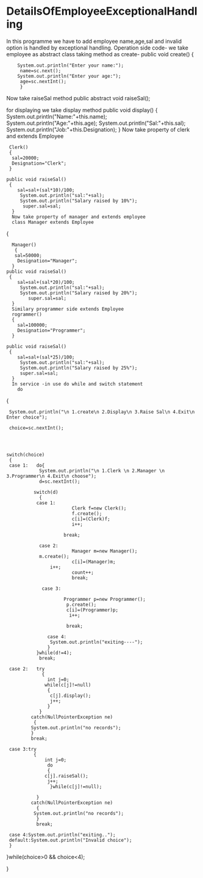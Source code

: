 # DetailsOfEmployeeExceptionalHandling
In this programme we have to add employee name,age,sal and invalid option is handled by exceptional handling.
Operation side code-
we take employee as abstract class
taking method as create-
 public void create()
         {
           
        System.out.println("Enter your name:");
         name=sc.next();
        System.out.println("Enter your age:");
         age=sc.nextInt();
         }
Now take raiseSal method
public abstract void raiseSal();

for displaying we take display method
 public void display()
         {
         System.out.println("Name:"+this.name);
         System.out.println("Age:"+this.age);
         System.out.println("Sal:"+this.sal);
        System.out.println("Job:"+this.Designation);
         }
 Now take property of clerk and extends Employee
  
     Clerk()
     {
      sal=20000;
      Designation="Clerk";
     }    
  
    public void raiseSal()
     {
        sal=sal+(sal*10)/100;
         System.out.println("sal:"+sal);
         System.out.println("Salary raised by 10%");
          super.sal=sal;
      }
      Now take property of manager and extends employee
      class Manager extends Employee
{
      
      Manager()
       {
       sal=50000;
        Designation="Manager";
      }
    public void raiseSal()
     {
        sal=sal+(sal*20)/100;
         System.out.println("sal:"+sal);
         System.out.println("Salary raised by 20%");
            super.sal=sal;
      }
      Similary programmer side extends Employee
      rogrammer()
      {
        sal=100000;
        Designation="Programmer";
      }
   
    public void raiseSal()
     {
        sal=sal+(sal*25)/100;
         System.out.println("sal:"+sal);
         System.out.println("Salary raised by 25%");
         super.sal=sal;
      }
      In service -in use do while and switch statement
        do
   {
    
     System.out.println("\n 1.create\n 2.Display\n 3.Raise Sal\n 4.Exit\n Enter choice");

     choice=sc.nextInt();
        
        
         
        
    switch(choice)
     {
     case 1:   do{
                System.out.println("\n 1.Clerk \n 2.Manager \n 3.Programmer\n 4.Exit\n choose");
                d=sc.nextInt();
              
              switch(d)
                {
               case 1:     
                            Clerk f=new Clerk();
                            f.create();
                            c[i]=(Clerk)f;
                            i++;
                             
                         break;
                           
                case 2:    
                            Manager m=new Manager();
			    m.create();
                            c[i]=(Manager)m; 	
		            i++;
                            count++;
                            break;      
                    
                 case 3:
                         
                         Programmer p=new Programmer();
                          p.create();
                          c[i]=(Programmer)p;
                           i++;
                            
                          break;
                           
                   case 4:
                    System.out.println("exiting----");
                   }   
               }while(d!=4);
                break;
                        
     case 2:   try
                 {
                   int j=0;
                  while(c[j]!=null)
                   {
                    c[j].display();                  
                    j++;
                   } 
                }
             catch(NullPointerException ne)
              {
             System.out.println("no records");
             }
             break;
             
     case 3:try
              { 
                  int j=0;
                   do
                   {
                  c[j].raiseSal();
                   j++;
                    }while(c[j]!=null);
                   
               }
             catch(NullPointerException ne)
               {
              System.out.println("no records");
               }
               break;
             
     case 4:System.out.println("exiting..");
     default:System.out.println("Invalid choice");
     }

   }while(choice>0 && choice<4);

 }
      
      
      
      
      
 


